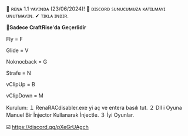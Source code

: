 🔶 ʀᴇɴᴀ 1.1 ʏᴀʏɪɴᴅᴀ (23/06/2024)! 🔷 ᴅɪꜱᴄᴏʀᴅ ꜱᴜɴᴜᴄᴜᴍᴜᴢᴀ ᴋᴀᴛɪʟᴍᴀʏɪ ᴜɴᴜᴛᴍᴀʏɪɴ. ✔ ᴛɪᴋʟᴀ ɪɴᴅɪʀ.

🔺𝐒𝐚𝐝𝐞𝐜𝐞 𝐂𝐫𝐚𝐟𝐭𝐑𝐢𝐬𝐞'𝐝𝐚 𝐆𝐞ç𝐞𝐫𝐥𝐢𝐝𝐢𝐫

Fly = F 

Glide = V 

Noknocback = G 

Strafe = N 

vClipUp = B 

vClipDown = M

Kurulum: １ RenaRACdisabler.exe yi aç ve entera basılı tut. ２ Dll i Oyuna Manuel Bir İnjector Kullanarak İnjectle. ３ İyi Oyunlar.

☑️ https://discord.gg/pXeGrUAgch
